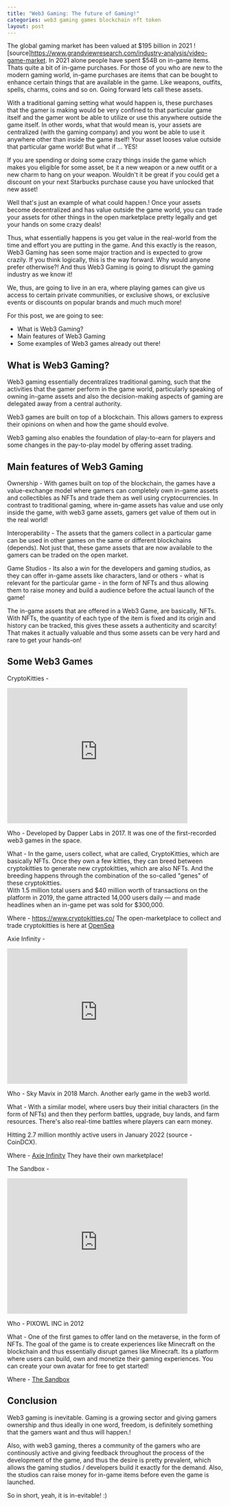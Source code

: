 ```yaml
---
title: "Web3 Gaming: The future of Gaming!"
categories: web3 gaming games blockchain nft token
layout: post
---
```


The global gaming market has been valued at $195 billion in 2021 ![source]https://www.grandviewresearch.com/industry-analysis/video-game-market. In 2021 alone people have spent $54B on in-game items. Thats quite a bit of in-game purchases. For those of you who are new to the modern gaming world, in-game purchases are items that can be bought to enhance certain things that are available in the game. Like weapons, outfits, spells, charms, coins and so on. Going forward lets call these assets.

With a traditional gaming setting what would happen is, these purchases that the gamer is making would be very confined to that particular game itself and the gamer wont be able to utilize or use this anywhere outside the game itself. In other words, what that would mean is, your assets are centralized (with the gaming company) and you wont be able to use it anywhere other than inside the game itself! Your asset looses value outside that particular game world! But what if ... YES!

If you are spending or doing some crazy things inside the game which makes you eligible for some asset, be it a new weapon or a new outfit or a new charm to hang on your weapon. Wouldn't it be great if you could get a discount on your next Starbucks purchase cause you have unlocked that new asset!

Well that's just an example of what could happen.! Once your assets become decentralized and has value outside the game world, you can trade your assets for other things in the open marketplace pretty legally and get your hands on some crazy deals!

Thus, what essentially happens is you get value in the real-world from the time and effort you are putting in the game. And this exactly is the reason, Web3 Gaming has seen some major traction and is expected to grow crazily. If you think logically, this is the way forward. Why would anyone prefer otherwise?! And thus Web3 Gaming is going to disrupt the gaming industry as we know it! 

We, thus, are going to live in an era, where playing games can give us access to certain private communities, or exclusive shows, or exclusive events or discounts on popular brands and much much more!


For this post, we are going to see:
- What is Web3 Gaming?
- Main features of Web3 Gaming
- Some examples of Web3 games already out there!


## What is Web3 Gaming?

Web3 gaming essentially decentralizes traditional gaming, such that the activities that the gamer perform in the game world, particularly speaking of owning in-game assets and also the decision-making aspects of gaming are delegated away from a central authority.

Web3 games are built on top of a blockchain. This allows gamers to express their opinions on when and how the game should evolve.

Web3 gaming also enables the foundation of play-to-earn for players and some changes in the pay-to-play model by offering asset trading.

## Main features of Web3 Gaming

Ownership - With games built on top of the blockchain, the games have a value-exchange model where gamers can completely own in-game assets and collectibles as NFTs and trade them as well using cryptocurrencies. In contrast to traditional gaming, where in-game assets has value and use only inside the game, with web3 game assets, gamers get value of them out in the real world!

Interoperability - The assets that the gamers collect in a particular game can be used in other games on the same or different blockchains (depends). Not just that, these game assets that are now available to the gamers can be traded on the open market.

Game Studios - Its also a win for the developers and gaming studios, as they can offer in-game assets like characters, land or others - what is relevant for the particular game - in the form of NFTs and thus allowing them to raise money and build a audience before the actual launch of the game!

The in-game assets that are offered in a Web3 Game, are basically, NFTs. With NFTs, the quantity of each type of the item is fixed and its origin and history can be tracked, this gives these assets a authenticity and scarcity! That makes it actually valuable and thus some assets can be very hard and rare to get your hands-on! 


## Some Web3 Games


CryptoKitties - 
<iframe width="420" height="315" src="http://www.youtube.com/embed/3PTstAK-cH8" frameborder="0" allowfullscreen></iframe>

Who - Developed by Dapper Labs in 2017. It was one of the first-recorded web3 games in the space. 

What - In the game, users collect, what are called, CryptoKitties, which are basically NFTs. Once they own a few kitties, they can breed between cryptokitties to generate new cryptokitties, which are also NFTs. And the breeding happens through the combination of the so-called "genes" of these cryptokitties.  
With 1.5 million total users and $40 million worth of transactions on the platform in 2019, the game attracted 14,000 users daily — and made headlines when an in-game pet was sold for $300,000.

Where - https://www.cryptokitties.co/ The open-marketplace to collect and trade cryptokitties is here at [OpenSea](https://opensea.io/collection/cryptokitties)




Axie Infinity - 
<iframe width="420" height="315" src="http://www.youtube.com/embed/X2z_YIeettE" frameborder="0" allowfullscreen></iframe>

Who - Sky Mavix in 2018 March. Another early game in the web3 world.

What - With a similar model, where users buy their initial characters (in the form of NFTs) and then they perform battles, upgrade, buy lands, and farm resources. There's also real-time battles where players can earn money.

Hitting 2.7 million monthly active users in January 2022 (source - CoinDCX).

Where - [Axie Infinity](https://axieinfinity.com/) They have their own marketplace!



The Sandbox - 

<iframe width="420" height="315" src="http://www.youtube.com/embed/0Jquhzr4d4k" frameborder="0" allowfullscreen></iframe>

Who - PIXOWL INC in 2012

What - One of the first games to offer land on the metaverse, in the form of NFTs. The goal of the game is to create experiences like Minecraft on the blockchain and thus essentially disrupt games like Minecraft. Its a platform where users can build, own and monetize their gaming experiences. You can create your own avatar for free to get started! 

Where - [The Sandbox](https://www.sandbox.game/en/)


## Conclusion

Web3 gaming is inevitable. Gaming is a growing sector and giving gamers ownership and thus ideally in one word, freedom, is definitely something that the gamers want and thus will happen.!

Also, with web3 gaming, theres a community of the gamers who are continously active and giving feedback throughout the process of the development of the game, and thus the desire is pretty prevalent, which allows the gaming studios / developers build it exactly for the demand. Also, the studios can raise money for in-game items before even the game is launched.

So in short, yeah, it is in-evitable! :)
